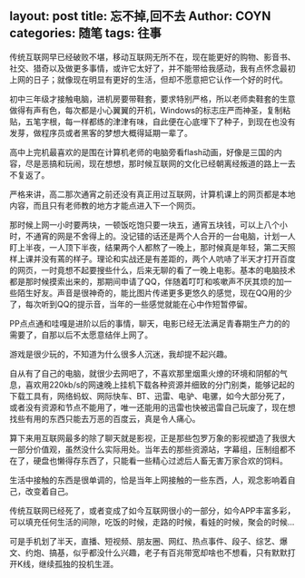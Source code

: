 layout: post
title: 忘不掉,回不去
Author: COYN
categories: 随笔
tags: 往事
---

传统互联网早已经破败不堪，移动互联网无所不在，现在能更好的购物、影音书、社交、猎奇以及做更多事情，或许它太好了，并不能带给我感动，我有点怀念最初上网的日子；就像现在明显有更好的生活，但却不愿意把它认作一个好的时代。

初中三年级才接触电脑，进机房要带鞋套，要求特别严格，所以老师卖鞋套的生意做得有声有色，每次都是小心翼翼的开机，Windows的标志庄严而神圣，复制粘贴，五笔字根，每一样都练的津津有味，自此便在心底埋下了种子，到现在也没有发芽，做程序员或者黑客的梦想大概得延期一辈了。

高中上完机最喜欢的是围在计算机老师的电脑旁看flash动画，好像是三国的内容，尽是恶搞和玩闹，现在想想，那时候互联网的文化已经朝离经叛道的路上一去不复返了。

严格来讲，高二那次通宵之前还没有真正用过互联网，计算机课上的网页都是本地内容，而且只有老师教的地方才能点进入下一个网页。

那时候上网一小时要两块，一顿饭吃饱只要一块五，通宵五块钱，可以上八个小时，不通宵的网是不舍得上的。没记错的话还是两个人合开的一台电脑，计划一人盯上半夜，一人顶下半夜，结果两个人都熬了一晚上，那时候真是年轻，第二天照样上课并没有蔫的样子。理论和实战还是有差距的，两个人吭哧了半天才打开百度的网页，一时竟想不起要搜些什么，后来无聊的看了一晚上电影。基本的电脑技术都是那时候摸索出来的，那期间申请了QQ，伴随着叮叮和咳嗽声不厌其烦的加一些陌生好友。声音是很神奇的，能比图片传递更多更悠久的感觉，现在QQ用的少了，每次听到QQ的提示音，当年的一些感觉就能在心中作短暂停留。

PP点点通和哇嘎是进阶以后的事情，聊天，电影已经无法满足青春期生产力的的需要了，自那以后不太愿意结伴上网了。

游戏是很少玩的，不知道为什么很多人沉迷，我却提不起兴趣。

自从有了自己的电脑，就很少去网吧了，不喜欢那里烟熏火燎的环境和阴郁的气息，喜欢用220kb/s的网速晚上挂机下载各种资源并细致的分门别类，能够记起的下载工具有，网络蚂蚁、网际快车、BT、迅雷、电驴、电骡，如今大部分死了，或者没有资源和节点不能用了，唯一还能用的迅雷也快被迅雷自己玩废了，现在想找些有用的东西只能去万恶的百度云，真是令人痛心。

算下来用互联网最多的除了聊天就是影视，正是那些包罗万象的影视塑造了我很大一部分价值观，虽然没什么实际用处。当年去的那些资源站，字幕组，压制组都不在了，硬盘也懒得存东西了，只能看一些精心过滤后人畜无害万家合欢的饲料。

生活中接触的东西是很单调的，恰是当年上网接触的一些东西，人，观念影响着自己，改变着自己。

传统互联网已经死了，或者变成了如今互联网很小的一部分，如今APP丰富多彩，可以填充任何生活的间隙，吃饭的时候，走路的时候，看娃的时候，聚会的时候...

可是手机划了半天，直播、短视频、朋友圈、网红、热点事件、段子、综艺、爆文、约炮、搞基，似乎都没什么兴趣，老子有百兆带宽却啥也不想看，只有默默打开K线，继续孤独的投机生涯。
